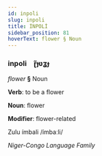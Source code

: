 ```yaml
---
id: inpoli
slug: inpoli
title: İNPOLİ
sidebar_position: 81
hoverText: flower § Noun
---
```


### inpoli&emsp;<span kind="abugida">ɽ̃ɟʋʓɟ</span>

*flower* **§** Noun

**Verb**: to be a flower

**Noun**: flower

**Modifier**: flower-related

Zulu ímbali /ímbaːli/

*Niger-Congo Language Family*